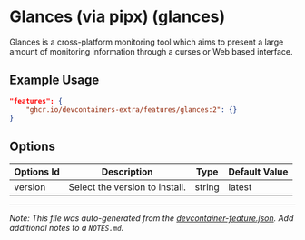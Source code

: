 
# Glances (via pipx) (glances)

Glances is a cross-platform monitoring tool which aims to present a large amount of monitoring information through a curses or Web based interface.

## Example Usage

```json
"features": {
    "ghcr.io/devcontainers-extra/features/glances:2": {}
}
```

## Options

| Options Id | Description | Type | Default Value |
|-----|-----|-----|-----|
| version | Select the version to install. | string | latest |



---

_Note: This file was auto-generated from the [devcontainer-feature.json](devcontainer-feature.json).  Add additional notes to a `NOTES.md`._
